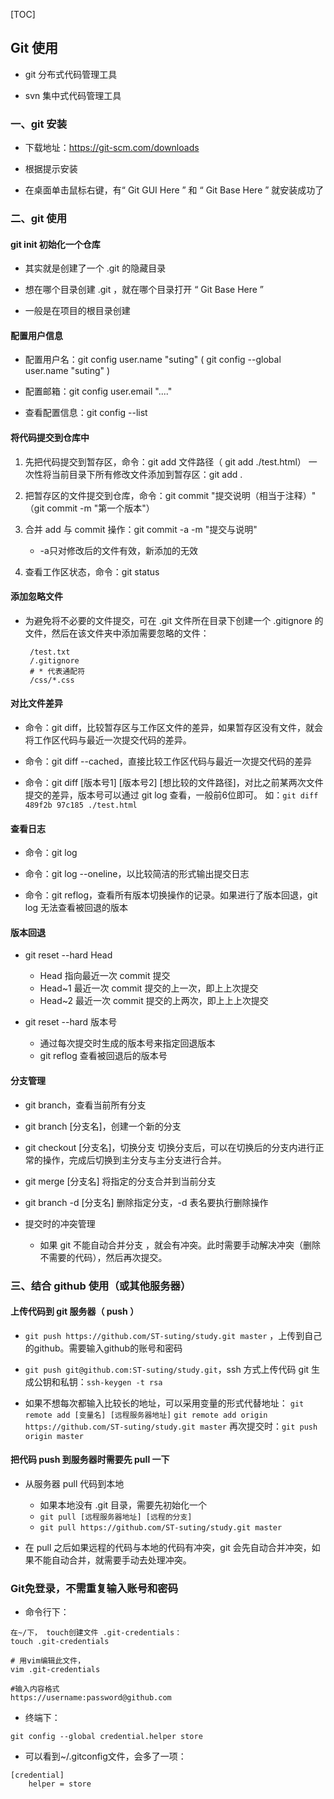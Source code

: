 [TOC]

## Git 使用

 - git 分布式代码管理工具

 - svn 集中式代码管理工具

### 一、git 安装

 - 下载地址：https://git-scm.com/downloads

 - 根据提示安装

 - 在桌面单击鼠标右键，有“ Git GUI Here ” 和 “ Git Base Here ” 就安装成功了

### 二、git 使用

#### git init  初始化一个仓库
 + 其实就是创建了一个 .git 的隐藏目录

 + 想在哪个目录创建 .git ，就在哪个目录打开 “ Git Base Here ”

 + 一般是在项目的根目录创建

#### 配置用户信息
 + 配置用户名：git config user.name "suting" ( git config --global  user.name "suting" )

 + 配置邮箱：git config user.email "...."

 + 查看配置信息：git config --list
 
#### 将代码提交到仓库中
 1. 先把代码提交到暂存区，命令：git add 文件路径（ git add ./test.html）
        一次性将当前目录下所有修改文件添加到暂存区：git add .

 2. 把暂存区的文件提交到仓库，命令：git commit "提交说明（相当于注释）"   （git commit -m "第一个版本"）

 3. 合并 add 与 commit 操作：git commit -a -m "提交与说明"
    + -a只对修改后的文件有效，新添加的无效

 4. 查看工作区状态，命令：git status

#### 添加忽略文件
 + 为避免将不必要的文件提交，可在 .git 文件所在目录下创建一个 .gitignore 的文件，然后在该文件夹中添加需要忽略的文件：
    ```
     /test.txt
     /.gitignore
     # * 代表通配符
     /css/*.css
    ```

#### 对比文件差异
 - 命令：git diff，比较暂存区与工作区文件的差异，如果暂存区没有文件，就会将工作区代码与最近一次提交代码的差异。

 - 命令：git diff --cached，直接比较工作区代码与最近一次提交代码的差异

 - 命令：git diff [版本号1] [版本号2] [想比较的文件路径]，对比之前某两次文件提交的差异，版本号可以通过 git log 查看，一般前6位即可。
    如：`git diff 489f2b 97c185 ./test.html`

#### 查看日志
 - 命令：git log

 - 命令：git log --oneline，以比较简洁的形式输出提交日志

 - 命令：git reflog，查看所有版本切换操作的记录。如果进行了版本回退，git log 无法查看被回退的版本

#### 版本回退

 - git reset --hard Head
    + Head 指向最近一次 commit 提交 
    + Head~1 最近一次 commit 提交的上一次，即上上次提交
    + Head~2 最近一次 commit 提交的上两次，即上上上次提交
 
 - git reset --hard 版本号
    + 通过每次提交时生成的版本号来指定回退版本
    + git reflog 查看被回退后的版本号

#### 分支管理
 - git branch，查看当前所有分支

 - git branch [分支名]，创建一个新的分支

 - git checkout [分支名]，切换分支
    切换分支后，可以在切换后的分支内进行正常的操作，完成后切换到主分支与主分支进行合并。

 - git merge [分支名]
    将指定的分支合并到当前分支

 - git branch -d [分支名] 删除指定分支，-d 表名要执行删除操作

 - 提交时的冲突管理
    + 如果 git 不能自动合并分支 ，就会有冲突。此时需要手动解决冲突（删除不需要的代码），然后再次提交。
 
### 三、结合 github 使用（或其他服务器）
 
#### 上传代码到 git 服务器（ push ）
 - `git push https://github.com/ST-suting/study.git master` ，上传到自己的github。需要输入github的账号和密码

 - `git push git@github.com:ST-suting/study.git`，ssh 方式上传代码
    git 生成公钥和私钥：`ssh-keygen -t rsa`

 - 如果不想每次都输入比较长的地址，可以采用变量的形式代替地址：
    `git remote add [变量名] [远程服务器地址]`
    `git remote add origin https://github.com/ST-suting/study.git master`
    再次提交时：`git push origin master`

#### 把代码 push 到服务器时需要先 pull 一下
 - 从服务器 pull 代码到本地
    + 如果本地没有 .git 目录，需要先初始化一个
    + `git pull [远程服务器地址] [远程的分支]`
    + `git pull https://github.com/ST-suting/study.git master`

 - 在 pull 之后如果远程的代码与本地的代码有冲突，git 会先自动合并冲突，如果不能自动合并，就需要手动去处理冲突。
 
### Git免登录，不需重复输入账号和密码
 - 命令行下：
 ```
 在~/下， touch创建文件 .git-credentials：
touch .git-credentials

# 用vim编辑此文件，
vim .git-credentials

#输入内容格式
https://username:password@github.com
 ```
 
 - 终端下：
 ```
 git config --global credential.helper store
 ```
 
 - 可以看到~/.gitconfig文件，会多了一项：
```
[credential]
    helper = store
 ```
 
